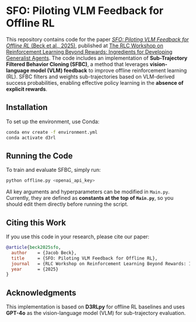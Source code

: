 # SFO: Piloting VLM Feedback for Offline RL

This repository contains code for the paper [*SFO: Piloting VLM Feedback for Offline RL* (Beck et al., 2025)](https://arxiv.org/abs/2503.01062), published at [The RLC Workshop on Reinforcement Learning Beyond Rewards: Ingredients for Developing Generalist Agents](https://proceedings.mlr.press/v205/beck23a.html). The code includes an implementation of **Sub-Trajectory Filtered Behavior Cloning (SFBC)**, a method that leverages **vision-language model (VLM) feedback** to improve offline reinforcement learning (RL). SFBC filters and weights sub-trajectories based on VLM-derived success probabilities, enabling effective policy learning in the **absence of explicit rewards**.

## Installation
To set up the environment, use Conda:
```bash
conda env create -f environment.yml
conda activate d3rl
```

## Running the Code
To train and evaluate SFBC, simply run:
```bash
python offline.py <openai_api_key>
```

All key arguments and hyperparameters can be modified in `Main.py`. Currently, they are defined as **constants at the top of `Main.py`**, so you should edit them directly before running the script.

## Citing this Work
If you use this code in your research, please cite our paper:

```bibtex
@article{beck2025sfo,
  author    = {Jacob Beck},
  title     = {SFO: Piloting VLM Feedback for Offline RL},
  journal   = {RLC Workshop on Reinforcement Learning Beyond Rewards: Ingredients for Developing Generalist Agents},
  year      = {2025}
}
```

## Acknowledgments
This implementation is based on **D3RLpy** for offline RL baselines and uses **GPT-4o** as the vision-language model (VLM) for sub-trajectory evaluation.
